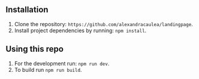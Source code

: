 ## Installation

1. Clone the repository: `https://github.com/alexandracaulea/landingpage`.
2. Install project dependencies by running: `npm install`.

## Using this repo

1. For the development run: `npm run dev`.
2. To build run `npm run build`.
